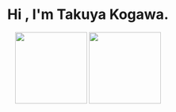 <h1 align="center">
  Hi , I'm Takuya Kogawa.
</h1>

<p align="center">
  <img alt="" height="145px" src="https://github-readme-stats.vercel.app/api/top-langs/?username=rereal7&hide_title=true&include_all_commits=true&count_private=true&hide=Blade,Twig,Hack&langs_count=6&layout=compact&theme=nord">
  <img alt="" height="145px" src="https://github-readme-stats.vercel.app/api?username=rereal7&hide_title=true&langs_count=4&show_icons=true&count_private=true&theme=nord">
</p>
